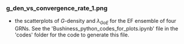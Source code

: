 ### g_den_vs_convergence_rate_1.png
- the scatterplots of $G$-density and $\lambda _{GoE}$ for the EF ensemble of four GRNs. See the 'Bushiness_python_codes_for_plots.ipynb' file
  in the 'codes' folder for the code to generate this file.
